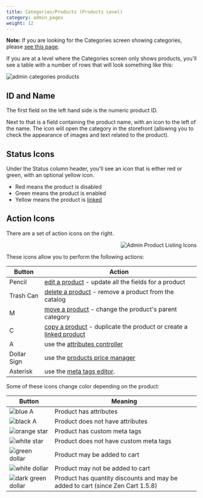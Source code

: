 ```yaml
---
title: Categories/Products (Products Level)
category: admin_pages
weight: 12
---
```


**Note:** If you are looking for the Categories screen showing categories, please [see this page](/user/admin_pages/catalog/categories/). 

If you are at a level where the Categories screen only shows products, you'll see a table with a number of rows that will look something like this: 

![admin categories products](/images/admin_product_listing_rows.png) 

## ID and Name

The first field on the left hand side is the numeric product ID.

Next to that is a field containing the product name, with an icon to the left of the name.  The icon will open the category in the storefront (allowing you to check the appearance of images and text related to the product).  

## Status Icons

Under the Status column header, you'll see an icon that is either red or green, with an optional yellow icon.

- Red means the product is disabled
- Green means the product is enabled
- Yellow means the product is [linked](/user/products/linked_product/)

## Action Icons 
There are a set of action icons on the right.

<img src="/images/products_icons.png" alt="Admin Product Listing Icons" style="float: right" /> 
<br clear="all" />

These icons allow you to perform the following actions:

Button | Action 
-------|-------
Pencil | [edit a product](/user/products/product_edit/) - update all the fields for a product 
Trash Can | [delete a product](/user/products/product_management_admin/#deleting-a-product) - remove a product from the catalog 
M | [move a product](/user/products/product_management_admin/#moving-a-product) - change the product's parent category
C | [copy a product](/user/products/product_management_admin/#copying-a-product) - duplicate the product or create a [linked product](/user/products/linked_product/)
A | use the [attributes controller](/user/admin_pages/catalog/attributes_controller/)
Dollar Sign | use the [products price manager](/user/admin_pages/catalog/products_price_manager/)
Asterisk | use the [meta tags editor](/user/admin_pages/catalog/products_meta_tags_editor/). 


Some of these icons change color depending on the product:

Button | Meaning
-------|-------
![blue A](/images/admin_button_blue_a.png) | Product has attributes 
![black A](/images/admin_button_black_a.png) | Product does not have attributes 
![orange star](/images/admin_button_orange_star.png) | Product has custom meta tags 
![white star](/images/admin_button_white_star.png) | Product does not have custom meta tags 
![green dollar](/images/admin_button_green_dollar.png) | Product may be added to cart 
![white dollar](/images/admin_button_white_dollar.png) | Product may not be added to cart 
![dark green dollar](/images/admin_button_dark_green_dollar.png) | Product has quantity discounts and may be added to cart (since Zen Cart 1.5.8)

